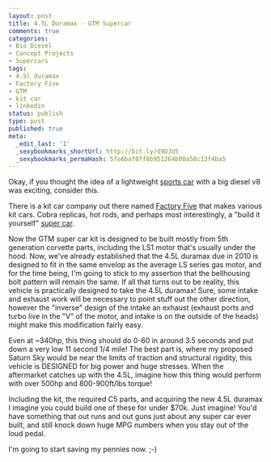 ```yaml
---
layout: post
title: 4.5L Duramax - GTM Supercar
comments: true
categories:
- Bio Diesel
- Concept Projects
- Supercars
tags:
- 4.5l duramax
- Factory Five
- GTM
- kit car
- linkedin
status: publish
type: post
published: true
meta:
  _edit_last: '1'
  _sexybookmarks_shortUrl: http://bit.ly/d9DJU5
  _sexybookmarks_permaHash: 5fe6baf8ff8b951264b00a58c13f4ba5
---
```

Okay, if you thought the idea of a lightweight <a href="{{ root_url }}/2008/11/03/45l-duramax-saturn-sky/">sports car</a> with a big diesel v8 was exciting, consider this.

There is a kit car company out there named <a href="http://www.factoryfive.com/index.html">Factory Five</a> that makes various kit cars.  Cobra replicas, hot rods, and perhaps most interestingly, a "build it yourself" <a href="http://www.factoryfive.com/gtmhome.html">super car</a>.

Now the GTM super car kit is designed to be built mostly from 5th generation corvette parts, including the LS1 motor that's usually under the hood.  Now, we've already established that the 4.5L duramax due in 2010 is designed to fit in the same envelop as the average LS series gas motor, and for the time being, I'm going to stick to my assertion that the bellhousing bolt pattern will remain the same.  If all that turns out to be reality, this vehicle is practically designed to take the 4.5L duramax!  Sure, some intake and exhaust work will be necessary to point stuff out the other direction, however the "inverse" design of the intake an exhaust (exhaust ports and turbo live in the "V" of the motor, and intake is on the outside of the heads) might make this modification fairly easy.

Even at ~340hp, this thing should do 0-60 in around 3.5 seconds and put down a very low 11 second 1/4 mile!  The best part is, where my proposed Saturn Sky would be near the limits of traction and structural rigidity, this vehicle is DESIGNED for big power and huge stresses.  When the aftermarket catches up with the 4.5L, imagine how this thing would perform with over 500hp and 800-900ft/lbs torque!

Including the kit, the required C5 parts, and acquiring the new 4.5L duramax I imagine you could build one of these for under $70k.  Just imagine!  You'd have something that out runs and out guns just about any super car ever built, and still knock down huge MPG numbers when you stay out of the loud pedal.

I'm going to start saving my pennies now.  ;-)
